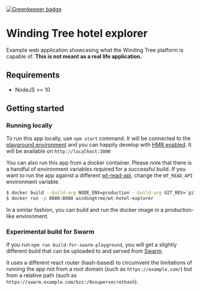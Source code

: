 [![Greenkeeper badge](https://badges.greenkeeper.io/windingtree/wt-hotel-explorer.svg)](https://greenkeeper.io/)

# Winding Tree hotel explorer

Example web application showcasing what the Winding Tree platform is capable of.
**This is not meant as a real life application.**

## Requirements

- NodeJS >= 10

## Getting started

### Running locally

To run this app locally, use `npm start` command. It will be connected to the
[playground environment](https://github.com/windingtree/wiki/blob/master/developer-resources.md#publicly-available-wt-deployments)
and you can happily develop with [HMR enabled](https://webpack.js.org/concepts/hot-module-replacement/).
It will be available on `http://localhost:3000`

You can also run this app from a docker container. Please note that there is
a handful of environment variables required for a successful build. If you want
to run the app against a different [wt-read-api](https://github.com/windingtree/wt-read-api),
change the `WT_READ_API` environment variable.

```sh
$ docker build --build-arg NODE_ENV=production --build-arg GIT_REV=`git rev-parse --short HEAD` --build-arg WT_READ_API=https://playground-api.windingtree.com  -t windingtree/wt-hotel-explorer .
$ docker run -p 8080:8080 windingtree/wt-hotel-explorer
```

In a similar fashion, you can build and run the docker image in a production-like
environment.

### Experimental build for Swarm

If you run `npm run build-for-swarm-playground`, you will get
a slightly different build that can be uploaded to and served
from [Swarm](https://swarm-guide.readthedocs.io/en/latest/index.html).

It uses a different react router (hash-based) to circumvent the
limitations of running the app not from a root domain (such as `https://example.com/`)
but from a relative path (such as `https://swarm.example.com/bzz:/0xsupersecrethash`).
